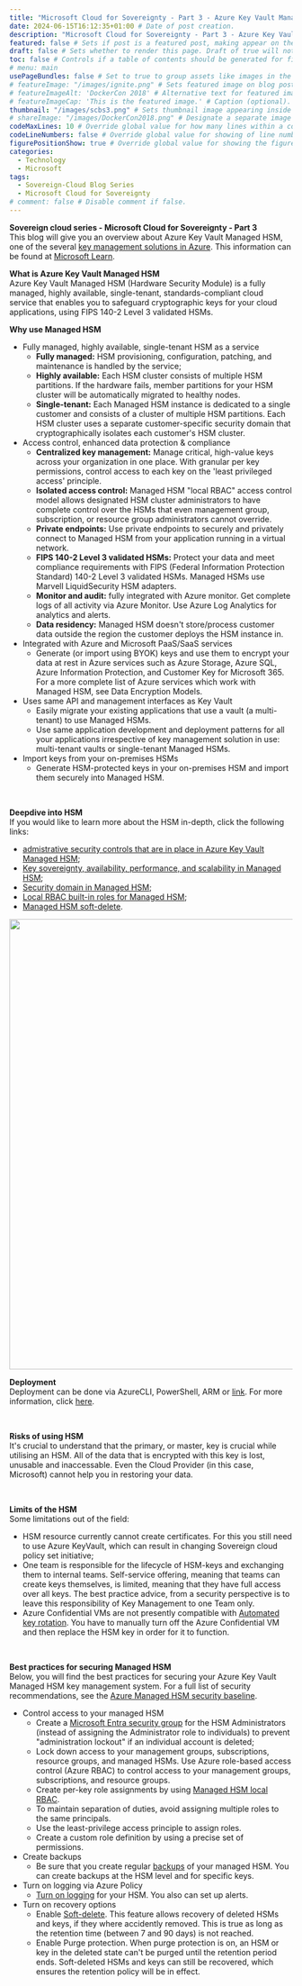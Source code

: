 ```yaml
---
title: "Microsoft Cloud for Sovereignty - Part 3 - Azure Key Vault Managed HSM " # Title of the blog post.
date: 2024-06-15T16:12:35+01:00 # Date of post creation.
description: "Microsoft Cloud for Sovereignty - Part 3 - Azure Key Vault Managed HSM" # Description used for search engine.
featured: false # Sets if post is a featured post, making appear on the home page side bar.
draft: false # Sets whether to render this page. Draft of true will not be rendered.
toc: false # Controls if a table of contents should be generated for first-level links automatically.
# menu: main
usePageBundles: false # Set to true to group assets like images in the same folder as this post.
# featureImage: "/images/ignite.png" # Sets featured image on blog post.
# featureImageAlt: 'DockerCon 2018' # Alternative text for featured image.
# featureImageCap: 'This is the featured image.' # Caption (optional).
thumbnail: "/images/scbs3.png" # Sets thumbnail image appearing inside card on homepage.
# shareImage: "/images/DockerCon2018.png" # Designate a separate image for social media sharing.
codeMaxLines: 10 # Override global value for how many lines within a code block before auto-collapsing.
codeLineNumbers: false # Override global value for showing of line numbers within code block.
figurePositionShow: true # Override global value for showing the figure label.
categories:
  - Technology
  - Microsoft
tags:
  - Sovereign-Cloud Blog Series
  - Microsoft Cloud for Sovereignty
# comment: false # Disable comment if false.
---
```

<B>Sovereign cloud series - Microsoft Cloud for Sovereignty - Part 3</b> <br>
This blog will give you an overview about Azure Key Vault Managed HSM, one of the several <a href="https://learn.microsoft.com/en-us/azure/security/fundamentals/key-management#whats-next">key management solutions in Azure</a>. This information can be found at <a href="https://learn.microsoft.com/en-us/azure/key-vault/managed-hsm/overview">Microsoft Learn</a>.

<B>What is Azure Key Vault Managed HSM</B> <br>
Azure Key Vault Managed HSM (Hardware Security Module) is a fully managed, highly available, single-tenant, standards-compliant cloud service that enables you to safeguard cryptographic keys for your cloud applications, using FIPS 140-2 Level 3 validated HSMs.

<B>Why use Managed HSM</B>
  - Fully managed, highly available, single-tenant HSM as a service <br>
      - <b>Fully managed:</b> HSM provisioning, configuration, patching, and maintenance is handled by the service;  <br>
      - <b>Highly available:</b>  Each HSM cluster consists of multiple HSM partitions. If the hardware fails, member partitions for your HSM cluster will be automatically migrated to healthy nodes. <br>
      - <b>Single-tenant:</b>  Each Managed HSM instance is dedicated to a single customer and consists of a cluster of multiple HSM partitions. Each HSM cluster uses a separate customer-specific security domain that cryptographically isolates each customer's HSM cluster. <br>
  - Access control, enhanced data protection & compliance <br>
      - <b>Centralized key management:</b>  Manage critical, high-value keys across your organization in one place. With granular per key permissions, control access to each key on the 'least privileged access' principle. <br>
      - <b>Isolated access control:</b>  Managed HSM "local RBAC" access control model allows designated HSM cluster administrators to have complete control over the HSMs that even management group, subscription, or resource group administrators cannot override. <br>
      - <b>Private endpoints:</b>  Use private endpoints to securely and privately connect to Managed HSM from your application running in a virtual network. <br>
      - <b>FIPS 140-2 Level 3 validated HSMs:</b>  Protect your data and meet compliance requirements with FIPS (Federal Information Protection Standard) 140-2 Level 3 validated HSMs. Managed HSMs use Marvell LiquidSecurity HSM adapters. <br>
      - <b>Monitor and audit:</b>  fully integrated with Azure monitor. Get complete logs of all activity via Azure Monitor. Use Azure Log Analytics for analytics and alerts. <br>
      - <b>Data residency:</b>  Managed HSM doesn't store/process customer data outside the region the customer deploys the HSM instance in.
  - Integrated with Azure and Microsoft PaaS/SaaS services <br>
      - Generate (or import using BYOK) keys and use them to encrypt your data at rest in Azure services such as Azure Storage, Azure SQL, Azure Information Protection, and Customer Key for Microsoft 365. For a more complete list of Azure services which work with Managed HSM, see Data Encryption Models. <br>
  - Uses same API and management interfaces as Key Vault <br>
      - Easily migrate your existing applications that use a vault (a multi-tenant) to use Managed HSMs. <br>
      - Use same application development and deployment patterns for all your applications irrespective of key management solution in use: multi-tenant vaults or single-tenant Managed HSMs. <br>
  - Import keys from your on-premises HSMs <br>
      - Generate HSM-protected keys in your on-premises HSM and import them securely into Managed HSM. <br>

<br>

<B>Deepdive into HSM</B> <br>
If you would like to learn more about the HSM in-depth, click the following links:
  - <a href="https://learn.microsoft.com/en-us/azure/key-vault/managed-hsm/mhsm-control-data#administrative-security-controls">admistrative security controls that are in place in Azure Key Vault Managed HSM</a>; <br>
  - <a href="https://learn.microsoft.com/en-us/azure/key-vault/managed-hsm/managed-hsm-technical-details">Key sovereignty, availability, performance, and scalability in Managed HSM</a>; <br>
  - <a href="https://learn.microsoft.com/en-us/azure/key-vault/managed-hsm/security-domain">Security domain in Managed HSM</a>; <br>
  - <a href="https://learn.microsoft.com/en-us/azure/key-vault/managed-hsm/built-in-roles">Local RBAC built-in roles for Managed HSM</a>; <br>
  - <a href="https://learn.microsoft.com/en-us/azure/key-vault/managed-hsm/soft-delete-overview">Managed HSM soft-delete</a>. <br>

<img src="/images/mcfs9.png" width="600" height="800">

<br>

<B>Deployment</B> <br>
Deployment can be done via AzureCLI, PowerShell, ARM or <a href="https://learn.microsoft.com/en-us/azure/templates/microsoft.keyvault/managedhsms?pivots=deployment-language-bicep">link</a>. For more information, click <a href="https://learn.microsoft.com/en-us/azure/key-vault/managed-hsm/quick-create-template">here</a>.

<br>

<B>Risks of using HSM</B> <br>
It's crucial to understand that the primary, or master, key is crucial while utilising an HSM. All of the data that is encrypted with this key is lost, unusable and inaccessable. Even the Cloud Provider (in this case, Microsoft) cannot help you in restoring your data.

<br>

<B>Limits of the HSM</B> <br>
Some limitations out of the field:
  - HSM resource currently cannot create certificates. For this you still need to use Azure KeyVault, which can result in changing Sovereign cloud policy set initiative; <br>
  - One team is responsible for the lifecycle of HSM-keys and exchanging them to internal teams. Self-service offering, meaning that teams can create keys themselves, is limited, meaning that they have full access over all keys. The best practice advice, from a security perspective is to leave this responsibility of Key Management to one Team only.
  - Azure Confidential VMs are not presently compatible with <a href="https://learn.microsoft.com/en-us/azure/key-vault/managed-hsm/key-rotation">Automated key rotation</a>. You have to manually turn off the Azure Confidential VM and then replace the HSM key in order for it to function.

<br>

<B>Best practices for securing Managed HSM</B> <br>
Below, you will find the best practices for securing your Azure Key Vault Managed HSM key management system. For a full list of security recommendations, see the <a href="https://learn.microsoft.com/en-us/security/benchmark/azure/baselines/key-vault-managed-hsm-security-baseline">Azure Managed HSM security baseline</a>.
  - Control access to your managed HSM
      - Create a <a href="https://learn.microsoft.com/en-us/entra/fundamentals/concept-learn-about-groups">Microsoft Entra security group</a> for the HSM Administrators (instead of assigning the Administrator role to individuals) to prevent "administration lockout" if an individual account is deleted;
      - Lock down access to your management groups, subscriptions, resource groups, and managed HSMs. Use Azure role-based access control (Azure RBAC) to control access to your management groups, subscriptions, and resource groups.
      - Create per-key role assignments by using <a href="https://learn.microsoft.com/en-us/azure/key-vault/managed-hsm/access-control#data-plane-and-managed-hsm-local-rbac">Managed HSM local RBAC</a>.
      - To maintain separation of duties, avoid assigning multiple roles to the same principals.
      - Use the least-privilege access principle to assign roles.
      - Create a custom role definition by using a precise set of permissions.
  - Create backups
      - Be sure that you create regular <a href="https://learn.microsoft.com/en-us/azure/key-vault/managed-hsm/backup-restore">backups</a> of your managed HSM. You can create backups at the HSM level and for specific keys.
  - Turn on logging via Azure Policy
      - <a href="https://learn.microsoft.com/en-us/azure/key-vault/managed-hsm/logging">Turn on logging</a> for your HSM. You also can set up alerts.
  - Turn on recovery options
      - Enable <a href="https://learn.microsoft.com/en-us/azure/key-vault/managed-hsm/soft-delete-overview">Soft-delete</a>. This feature allows recovery of deleted HSMs and keys, if they where accidently removed. This is true as long as the retention time (between 7 and 90 days) is not reached.
      - Enable Purge protection. When purge protection is on, an HSM or key in the deleted state can't be purged until the retention period ends. Soft-deleted HSMs and keys can still be recovered, which ensures the retention policy will be in effect.
